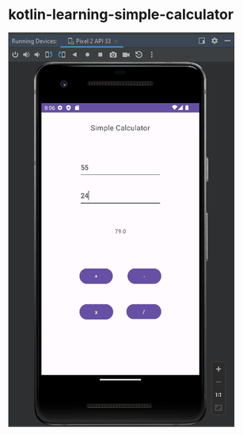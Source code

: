 # kotlin-learning-simple-calculator

![Calculator](https://github.com/abdurrahmanbulut/kotlin-learning-simple-calculator/raw/master/app/src/main/res/drawable/calc.png)
